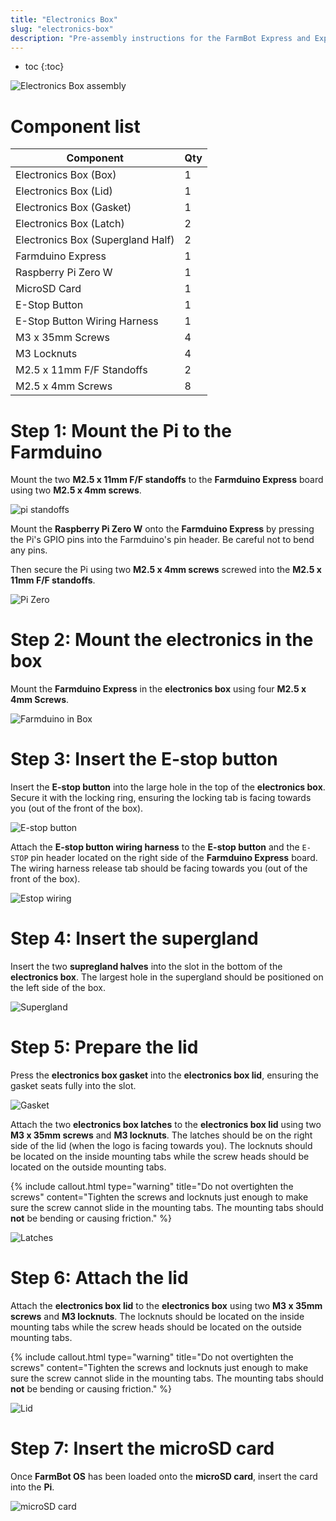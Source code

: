 ```yaml
---
title: "Electronics Box"
slug: "electronics-box"
description: "Pre-assembly instructions for the FarmBot Express and Express XL electronics box"
---
```


* toc
{:toc}


![Electronics Box assembly](_images/electronics_box_assembly.jpg)

# Component list

|Component                     |Qty                           |
|------------------------------|------------------------------|
|Electronics Box (Box)         |1
|Electronics Box (Lid)         |1
|Electronics Box (Gasket)      |1
|Electronics Box (Latch)       |2
|Electronics Box (Supergland Half)|2
|Farmduino Express             |1
|Raspberry Pi Zero W           |1
|MicroSD Card                  |1
|E-Stop Button                 |1
|E-Stop Button Wiring Harness  |1
|M3 x 35mm Screws              |4
|M3 Locknuts                   |4
|M2.5 x 11mm F/F Standoffs     |2
|M2.5 x 4mm Screws             |8

# Step 1: Mount the Pi to the Farmduino
Mount the two **M2.5 x 11mm F/F standoffs** to the **Farmduino Express** board using two **M2.5 x 4mm screws**.

![pi standoffs](_images/pi_standoffs.jpg)

Mount the **Raspberry Pi Zero W** onto the **Farmduino Express** by pressing the Pi's GPIO pins into the Farmduino's pin header. Be careful not to bend any pins.

Then secure the Pi using two **M2.5 x 4mm screws** screwed into the **M2.5 x 11mm F/F standoffs**.

![Pi Zero](_images/pi_zero.jpg)

# Step 2: Mount the electronics in the box
Mount the **Farmduino Express** in the **electronics box** using four **M2.5 x 4mm Screws**.

![Farmduino in Box](_images/farmduino_in_box.jpg)

# Step 3: Insert the E-stop button
Insert the **E-stop button** into the large hole in the top of the **electronics box**. Secure it with the locking ring, ensuring the locking tab is facing towards you (out of the front of the box).

![E-stop button](_images/e-stop_button.jpg)

Attach the **E-stop button wiring harness** to the **E-stop button** and the `E-STOP` pin header located on the right side of the **Farmduino Express** board. The wiring harness release tab should be facing towards you (out of the front of the box).

![Estop wiring](_images/estop_wiring.jpg)

# Step 4: Insert the supergland
Insert the two **supregland halves** into the slot in the bottom of the **electronics box**. The largest hole in the supergland should be positioned on the left side of the box.

![Supergland](_images/supergland.jpg)

# Step 5: Prepare the lid
Press the **electronics box gasket** into the **electronics box lid**, ensuring the gasket seats fully into the slot.

![Gasket](_images/gasket.jpg)

Attach the two **electronics box latches** to the **electronics box lid** using two **M3 x 35mm screws** and **M3 locknuts**. The latches should be on the right side of the lid (when the logo is facing towards you). The locknuts should be located on the inside mounting tabs while the screw heads should be located on the outside mounting tabs.

{%
include callout.html
type="warning"
title="Do not overtighten the screws"
content="Tighten the screws and locknuts just enough to make sure the screw cannot slide in the mounting tabs. The mounting tabs should **not** be bending or causing friction."
%}



![Latches](_images/latches.jpg)

# Step 6: Attach the lid
Attach the **electronics box lid** to the **electronics box** using two **M3 x 35mm screws** and **M3 locknuts**. The locknuts should be located on the inside mounting tabs while the screw heads should be located on the outside mounting tabs.

{%
include callout.html
type="warning"
title="Do not overtighten the screws"
content="Tighten the screws and locknuts just enough to make sure the screw cannot slide in the mounting tabs. The mounting tabs should **not** be bending or causing friction."
%}



![Lid](_images/lid.jpg)

# Step 7: Insert the microSD card
Once **FarmBot OS** has been loaded onto the **microSD card**, insert the card into the **Pi**.

![microSD card](_images/microsd_card.jpg)




